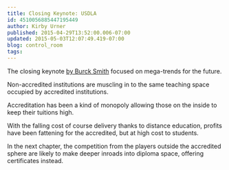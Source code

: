```yaml
---
title: Closing Keynote: USDLA
id: 4510056885447195449
author: Kirby Urner
published: 2015-04-29T13:52:00.006-07:00
updated: 2015-05-03T12:07:49.419-07:00
blog: control_room
tags: 
---
```


The closing keynote [by Burck Smith](http://www.usdla.org/v/vspfiles/satellite_sites/2015conference/BurckSmithBiography.pdf) focused on mega-trends for the future.

Non-accredited institutions are muscling in to the same teaching space occupied by accredited institutions.

Accreditation has been a kind of monopoly allowing those on the inside to keep their tuitions high.

With the falling cost of course delivery thanks to distance education, profits have been fattening for the accredited, but at high cost to students.

In the next chapter, the competition from the players outside the accredited sphere are likely to make deeper inroads into diploma space, offering certificates instead.
